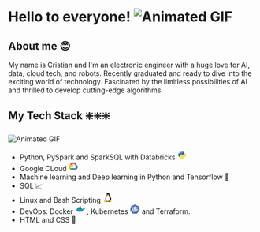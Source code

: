 # Hello to everyone! <img src="https://media3.giphy.com/media/JZcBG7iOpuN7LnArcv/giphy.gif?cid=6c09b9525ishs62m0foxxhuh6kp40168thxf28jvj3smh6mt&rid=giphy.gif&ct=s" width="100" height="100" alt="Animated GIF">

## About me 😊
My name is Cristian and I'm an electronic engineer with a huge love for AI, data, cloud tech, and robots. Recently graduated and ready to dive into the exciting world of technology. Fascinated by the limitless possibilities of AI and thrilled to develop cutting-edge algorithms. 

## My Tech Stack ❇️❇️❇️
<img src="https://media0.giphy.com/media/v1.Y2lkPTc5MGI3NjExZTI0MTZjODRkNmMyOTNmZWFkM2M1OTVkMjU0ZmMzNjk5Nzc5Nzg1OSZlcD12MV9pbnRlcm5hbF9naWZzX2dpZklkJmN0PXM/f6hnhHkks8bk4jwjh3/giphy.gif" width="100" height="100" alt="Animated GIF">

- Python, PySpark and SparkSQL with Databricks <img src="https://raw.githubusercontent.com/devicons/devicon/master/icons/python/python-original.svg" width="20" height="20" alt="Python Icon">
- Google CLoud <img src="https://raw.githubusercontent.com/devicons/devicon/master/icons/googlecloud/googlecloud-original.svg" width="20" height="20" alt="GCP Icon">
- Machine learning and Deep learning in Python and Tensorflow 🧠
- SQL 📈
- Linux and Bash Scripting <img src="https://raw.githubusercontent.com/devicons/devicon/master/icons/linux/linux-original.svg" width="20" height="20" alt="Linux Icon">
- DevOps: Docker <img src="https://raw.githubusercontent.com/devicons/devicon/master/icons/docker/docker-original.svg" width="20" height="20" alt="Docker Icon"> , Kubernetes <img src="https://raw.githubusercontent.com/devicons/devicon/master/icons/kubernetes/kubernetes-plain.svg" width="20" height="20" alt="Kubernetes Icon"> and Terraform.
- HTML and CSS 💎







 

<!--
**CristianAcostaDuarte/CristianAcostaDuarte** is a ✨ _special_ ✨ repository because its `README.md` (this file) appears on your GitHub profile.

Here are some ideas to get you started:

- 🔭 I’m currently working on ...
- 🌱 I’m currently learning ...
- 👯 I’m looking to collaborate on ...
- 🤔 I’m looking for help with ...
- 💬 Ask me about ...
- 📫 How to reach me: ...
- 😄 Pronouns: ...
- ⚡ Fun fact: ...
-->
